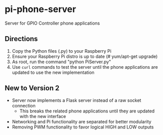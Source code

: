 # pi-phone-server

Server for GPIO Controller phone applications

## Directions

1. Copy the Python files (.py) to your Raspberry Pi
2. Ensure your Raspberry Pi distro is up to date (# yum/apt-get upgrade)
3. As root, run the command "python PiServer.py"
4. Use `curl` commands to test the server until the phone applications are updated to use the new implementation

## New to Version 2

* Server now implements a Flask server instead of a raw socket connection
    * This breaks the related phone applications until they are updated with the new interface
* Networking and Pi functionality are separated for better modularity
* Removing PWM functionality to favor logical HIGH and LOW outputs
